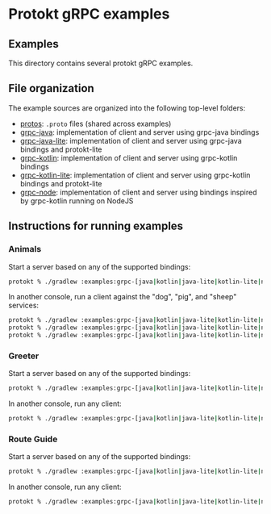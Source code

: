 # Protokt gRPC examples

## Examples

This directory contains several protokt gRPC examples.

## File organization

The example sources are organized into the following top-level folders:

- [protos](protos): `.proto` files (shared across examples)
- [grpc-java](grpc-java): implementation of client and server using grpc-java bindings
- [grpc-java-lite](grpc-java-lite): implementation of client and server using grpc-java bindings and protokt-lite
- [grpc-kotlin](grpc-kotlin): implementation of client and server using grpc-kotlin bindings
- [grpc-kotlin-lite](grpc-kotlin-lite): implementation of client and server using grpc-kotlin bindings and protokt-lite
- [grpc-node](grpc-node): implementation of client and server using bindings inspired by grpc-kotlin running on NodeJS

## Instructions for running examples

### Animals

Start a server based on any of the supported bindings:

```sh
protokt % ./gradlew :examples:grpc-[java|kotlin|java-lite|kotlin-lite|node]:AnimalsServer
```

In another console, run a client against the "dog", "pig", and "sheep" services:

```sh
protokt % ./gradlew :examples:grpc-[java|kotlin|java-lite|kotlin-lite|node]:AnimalsClient --args=dog
protokt % ./gradlew :examples:grpc-[java|kotlin|java-lite|kotlin-lite|node]:AnimalsClient --args=pig
protokt % ./gradlew :examples:grpc-[java|kotlin|java-lite|kotlin-lite|node]:AnimalsClient --args=sheep
```

### Greeter

Start a server based on any of the supported bindings:

```sh
protokt % ./gradlew :examples:grpc-[java|kotlin|java-lite|kotlin-lite|node]:HelloWorldServer
```

In another console, run any client:

```sh
protokt % ./gradlew :examples:grpc-[java|kotlin|java-lite|kotlin-lite|node]:HelloWorldClient
```

### Route Guide

Start a server based on any of the supported bindings:

```sh
protokt % ./gradlew :examples:grpc-[java|kotlin|java-lite|kotlin-lite|node]:RouteGuideServer
```

In another console, run any client:

```sh
protokt % ./gradlew :examples:grpc-[java|kotlin|java-lite|kotlin-lite|node]:RouteGuideClient
```
